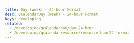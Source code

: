 ```yaml
---
title: Day (week) - 24-hour Format
desc: QCalendarDay (week) - 24-hour Format
keys: developing
related:
  - /developing/qcalendarday/day-24-hour
  - /developing/qcalendarresource/resource-hour24-format
---
```


<example-viewer
  title="24-hour Format"
  file="Week24hour"
  codepen-title="QCalendarDay"
/>
